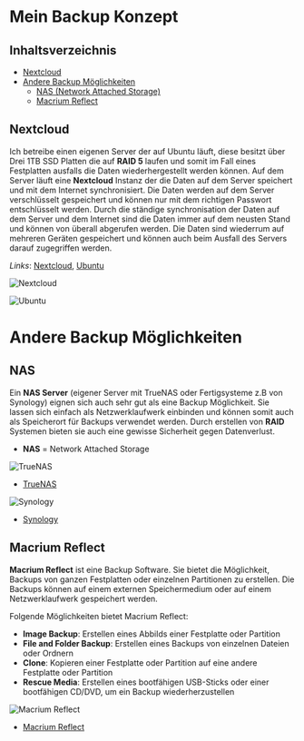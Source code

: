 # Mein Backup Konzept

## Inhaltsverzeichnis

- [Nextcloud](#nextcloud)
- [Andere Backup Möglichkeiten](#andere-backup-möglichkeiten)
    - [NAS (Network Attached Storage)](#nas)
    - [Macrium Reflect](#macrium-reflect)

## Nextcloud

Ich betreibe einen eigenen Server der auf Ubuntu läuft, diese besitzt über Drei 1TB SSD Platten die auf **RAID 5** laufen und somit im Fall eines Festplatten ausfalls die Daten wiederhergestellt werden können. Auf dem Server läuft eine **Nextcloud** Instanz der die Daten auf dem Server speichert und mit dem Internet synchronisiert. Die Daten werden auf dem Server verschlüsselt gespeichert und können nur mit dem richtigen Passwort entschlüsselt werden. Durch die ständige synchronisation der Daten auf dem Server und dem Internet sind die Daten immer auf dem neusten Stand und können von überall abgerufen werden. Die Daten sind wiederrum auf mehreren Geräten gespeichert und können auch beim Ausfall des Servers darauf zugegriffen werden.

*Links*: [Nextcloud](https://nextcloud.com/), [Ubuntu](https://ubuntu.com/)

![Nextcloud](https://upload.wikimedia.org/wikipedia/commons/thumb/6/60/Nextcloud_Logo.svg/1200px-Nextcloud_Logo.svg.png)

![Ubuntu](x_resources/ubuntu.png)

# Andere Backup Möglichkeiten

## NAS 

Ein **NAS Server** (eigener Server mit TrueNAS oder Fertigsysteme z.B von Synology) eignen sich auch sehr gut als eine Backup Möglichkeit. Sie lassen sich einfach als Netzwerklaufwerk einbinden und können somit auch als Speicherort für Backups verwendet werden. Durch erstellen von **RAID** Systemen bieten sie auch eine gewisse Sicherheit gegen Datenverlust.

- **NAS** = Network Attached Storage

![TrueNAS](https://pbs.twimg.com/profile_images/1445829681270251525/ykuR5Gtl_400x400.png)
- [TrueNAS](https://www.truenas.com/)

![Synology](x_resources/synology.png)

- [Synology](https://www.synology.com/de-de)

## Macrium Reflect

**Macrium Reflect** ist eine Backup Software. Sie bietet die Möglichkeit, Backups von ganzen Festplatten oder einzelnen Partitionen zu erstellen. Die Backups können auf einem externen Speichermedium oder auf einem Netzwerklaufwerk gespeichert werden. 

Folgende Möglichkeiten bietet Macrium Reflect:
- **Image Backup**: Erstellen eines Abbilds einer Festplatte oder Partition
- **File and Folder Backup**: Erstellen eines Backups von einzelnen Dateien oder Ordnern
- **Clone**: Kopieren einer Festplatte oder Partition auf eine andere Festplatte oder Partition
- **Rescue Media**: Erstellen eines bootfähigen USB-Sticks oder einer bootfähigen CD/DVD, um ein Backup wiederherzustellen

![Macrium Reflect](x_resources/macrium.png)

- [Macrium Reflect](https://www.macrium.com/reflectfree)